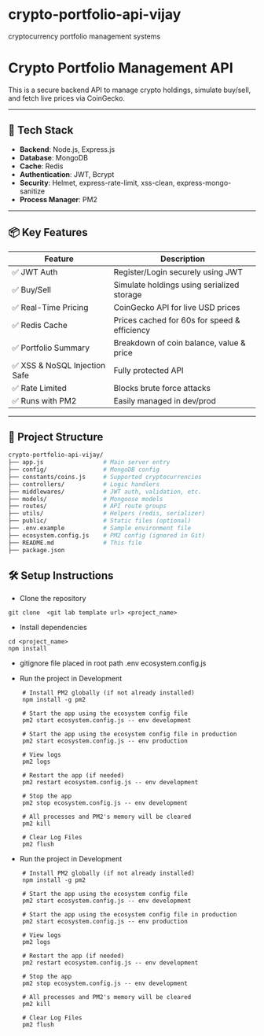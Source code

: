 # crypto-portfolio-api-vijay
cryptocurrency portfolio management systems

# Crypto Portfolio Management API

This is a secure backend API to manage crypto holdings, simulate buy/sell, and fetch live prices via CoinGecko.

---

## 🧰 Tech Stack

- **Backend**: Node.js, Express.js
- **Database**: MongoDB
- **Cache**: Redis
- **Authentication**: JWT, Bcrypt
- **Security**: Helmet, express-rate-limit, xss-clean, express-mongo-sanitize
- **Process Manager**: PM2

---

## 📦 Key Features

| Feature | Description |
|--------|-------------|
| ✅ JWT Auth | Register/Login securely using JWT |
| ✅ Buy/Sell | Simulate holdings using serialized storage |
| ✅ Real-Time Pricing | CoinGecko API for live USD prices |
| ✅ Redis Cache | Prices cached for 60s for speed & efficiency |
| ✅ Portfolio Summary | Breakdown of coin balance, value & price |
| ✅ XSS & NoSQL Injection Safe | Fully protected API |
| ✅ Rate Limited | Blocks brute force attacks |
| ✅ Runs with PM2 | Easily managed in dev/prod |

---

## 📁 Project Structure
```bash
crypto-portfolio-api-vijay/
├── app.js                 # Main server entry
├── config/                # MongoDB config
├── constants/coins.js     # Supported cryptocurrencies
├── controllers/           # Logic handlers
├── middlewares/           # JWT auth, validation, etc.
├── models/                # Mongoose models
├── routes/                # API route groups
├── utils/                 # Helpers (redis, serializer)
├── public/                # Static files (optional)
├── .env.example           # Sample environment file
├── ecosystem.config.js    # PM2 config (ignored in Git)
├── README.md              # This file
├── package.json

```



## 🛠 Setup Instructions

- Clone the repository
```
git clone  <git lab template url> <project_name>
```

- Install dependencies
```
cd <project_name>
npm install
```

- gitignore file placed in root path
    .env
    ecosystem.config.js

- Run the project in Development
```
    # Install PM2 globally (if not already installed)
    npm install -g pm2

    # Start the app using the ecosystem config file
    pm2 start ecosystem.config.js -- env development

    # Start the app using the ecosystem config file in production
    pm2 start ecosystem.config.js -- env production

    # View logs
    pm2 logs

    # Restart the app (if needed)
    pm2 restart ecosystem.config.js -- env development

    # Stop the app
    pm2 stop ecosystem.config.js -- env development

    # All processes and PM2's memory will be cleared
    pm2 kill

    # Clear Log Files
    pm2 flush

```

- Run the project in Development
```
    # Install PM2 globally (if not already installed)
    npm install -g pm2

    # Start the app using the ecosystem config file
    pm2 start ecosystem.config.js -- env development

    # Start the app using the ecosystem config file in production
    pm2 start ecosystem.config.js -- env production

    # View logs
    pm2 logs

    # Restart the app (if needed)
    pm2 restart ecosystem.config.js -- env development

    # Stop the app
    pm2 stop ecosystem.config.js -- env development

    # All processes and PM2's memory will be cleared
    pm2 kill

    # Clear Log Files
    pm2 flush

```

